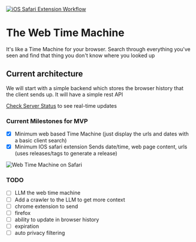 [![iOS Safari Extension Workflow](https://github.com/eefh/webtimemachine/actions/workflows/ios.yml/badge.svg?branch=feature%2Fchrome-history-extension)](https://github.com/eefh/webtimemachine/actions/workflows/ios.yml)

# The Web Time Machine
It's like a Time Machine for your browser. Search through everything you've seen and find that thing you don't know where you looked up

## Current architecture
We will start with a simple backend which stores the browser history that the client sends up. It will have a simple rest API 

[Check Server Status](https://webtimemachine.cronitorstatus.com) to see real-time updates

### Current Milestones for MVP
- [x] Minimum web based Time Machine (just display the urls and dates with a basic client search)
- [x] Minimum IOS safari extension Sends date/time, web page content, urls (uses releases/tags to generate a release)

![Web Time Machine on Safari](https://media.giphy.com/media/v1.Y2lkPTc5MGI3NjExZzd3ZjZ5aWRqcWdoeXF1dDh2Z3QxenJtdnRvbGFlenJ6bDdnZGptZyZlcD12MV9pbnRlcm5hbF9naWZfYnlfaWQmY3Q9Zw/hcA3Wwo91TXCY1UB7z/giphy.gif)


### TODO
- [ ] LLM the web time machine
- [ ] Add a crawler to the LLM to get more context
- [ ] chrome extension to send
- [ ] firefox
- [ ] ability to update in browser history
- [ ] expiration
- [ ] auto privacy filtering
